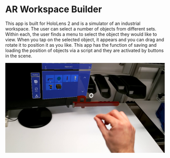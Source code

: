 # AR Workspace Builder

This app is built for HoloLens 2 and is a simulator of an industrial workspace. The user can select a number of objects from different sets. Within each, the user finds a menu to select the object they would like to view. When you tap on the selected object, it appears and you can drag and rotate it to position it as you like.
This app has the function of saving and loading the position of objects via a script and they are activated by buttons in the scene.

![image](https://github.com/pettepiero/AR_Workspace_Builder/blob/master/image.png "screenshot")
